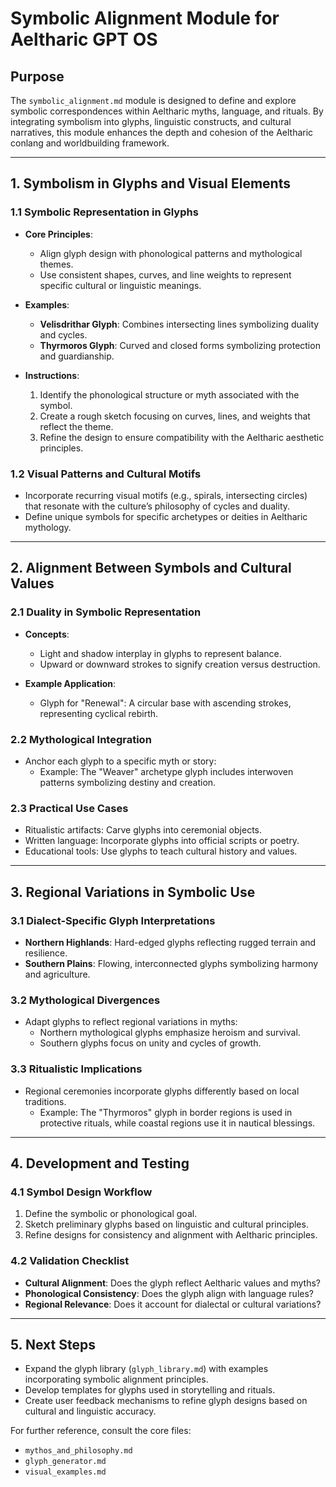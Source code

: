 # **Symbolic Alignment Module for Aeltharic GPT OS**

## **Purpose**
The `symbolic_alignment.md` module is designed to define and explore symbolic correspondences within Aeltharic myths, language, and rituals. By integrating symbolism into glyphs, linguistic constructs, and cultural narratives, this module enhances the depth and cohesion of the Aeltharic conlang and worldbuilding framework.

---

## **1. Symbolism in Glyphs and Visual Elements**

### **1.1 Symbolic Representation in Glyphs**
- **Core Principles**:
  - Align glyph design with phonological patterns and mythological themes.
  - Use consistent shapes, curves, and line weights to represent specific cultural or linguistic meanings.

- **Examples**:
  - **Velisdrithar Glyph**: Combines intersecting lines symbolizing duality and cycles.
  - **Thyrmoros Glyph**: Curved and closed forms symbolizing protection and guardianship.

- **Instructions**:
  1. Identify the phonological structure or myth associated with the symbol.
  2. Create a rough sketch focusing on curves, lines, and weights that reflect the theme.
  3. Refine the design to ensure compatibility with the Aeltharic aesthetic principles.

### **1.2 Visual Patterns and Cultural Motifs**
- Incorporate recurring visual motifs (e.g., spirals, intersecting circles) that resonate with the culture’s philosophy of cycles and duality.
- Define unique symbols for specific archetypes or deities in Aeltharic mythology.

---

## **2. Alignment Between Symbols and Cultural Values**

### **2.1 Duality in Symbolic Representation**
- **Concepts**:
  - Light and shadow interplay in glyphs to represent balance.
  - Upward or downward strokes to signify creation versus destruction.

- **Example Application**:
  - Glyph for "Renewal": A circular base with ascending strokes, representing cyclical rebirth.

### **2.2 Mythological Integration**
- Anchor each glyph to a specific myth or story:
  - Example: The "Weaver" archetype glyph includes interwoven patterns symbolizing destiny and creation.

### **2.3 Practical Use Cases**
- Ritualistic artifacts: Carve glyphs into ceremonial objects.
- Written language: Incorporate glyphs into official scripts or poetry.
- Educational tools: Use glyphs to teach cultural history and values.

---

## **3. Regional Variations in Symbolic Use**

### **3.1 Dialect-Specific Glyph Interpretations**
- **Northern Highlands**: Hard-edged glyphs reflecting rugged terrain and resilience.
- **Southern Plains**: Flowing, interconnected glyphs symbolizing harmony and agriculture.

### **3.2 Mythological Divergences**
- Adapt glyphs to reflect regional variations in myths:
  - Northern mythological glyphs emphasize heroism and survival.
  - Southern glyphs focus on unity and cycles of growth.

### **3.3 Ritualistic Implications**
- Regional ceremonies incorporate glyphs differently based on local traditions.
  - Example: The "Thyrmoros" glyph in border regions is used in protective rituals, while coastal regions use it in nautical blessings.

---

## **4. Development and Testing**

### **4.1 Symbol Design Workflow**
1. Define the symbolic or phonological goal.
2. Sketch preliminary glyphs based on linguistic and cultural principles.
3. Refine designs for consistency and alignment with Aeltharic principles.

### **4.2 Validation Checklist**
- **Cultural Alignment**: Does the glyph reflect Aeltharic values and myths?
- **Phonological Consistency**: Does the glyph align with language rules?
- **Regional Relevance**: Does it account for dialectal or cultural variations?

---

## **5. Next Steps**
- Expand the glyph library (`glyph_library.md`) with examples incorporating symbolic alignment principles.
- Develop templates for glyphs used in storytelling and rituals.
- Create user feedback mechanisms to refine glyph designs based on cultural and linguistic accuracy.

For further reference, consult the core files:
- `mythos_and_philosophy.md`
- `glyph_generator.md`
- `visual_examples.md`
